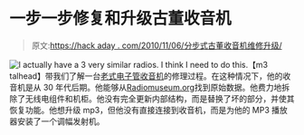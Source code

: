 # 一步一步修复和升级古董收音机

> 原文:[https://hack aday . com/2010/11/06/分步式古董收音机维修升级/](https://hackaday.com/2010/11/06/step-by-step-antique-radio-repair-and-upgrade/)

![I actually have a 3 very similar radios. I think I need to do this.](../Images/ad2f8da40dea88dc3c9a9f9349fd948e.png "Vintage-Tube-Radio-MP3-Upgrade")【m3 talhead】带我们了解一台[老式电子管收音机](http://www.instructables.com/id/Vintage-Tube-Radio-Restoration-MP3-Upgrade/)的修理过程。在这种情况下，他的收音机是从 30 年代后期。他能够从[Radiomuseum.org](http://radiomuseum.org/)找到原始数据。他费力地拆除了无线电组件和机柜。他没有完全更新内部结构，而是替换了坏的部分，并使其恢复功能。他想升级 mp3，但他没有直接连接到收音机，而是为他的 MP3 播放器安装了一个调幅发射机。
